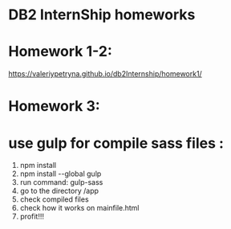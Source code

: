 #       DB2 InternShip homeworks
# Homework 1-2: 
https://valeriypetryna.github.io/db2Internship/homework1/
# Homework 3: 
# use gulp for compile sass files :
1. npm install
2. npm install --global gulp
3. run command: gulp-sass
4. go to the directory /app
5. check compiled files
6. check how it works on mainfile.html
7. profit!!!
